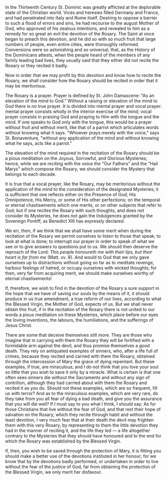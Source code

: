 
In the Thirteenth Century St. Dominic was greatly afflicted at the deplorable state of the Christian world. Vices and heresies filled Germany and France, and had penetrated into Italy and Rome itself. Desiring to oppose a barrier to such a flood of errors and sins, he had recourse to the august Mother of God, who approved of his zealous intentions, and revealed to him as a remedy for so great an evil the devotion of the Rosary. The Saint at once began to preach this devotion, and he did so with so much fruit that large numbers of people, even entire cities, were thoroughly reformed. Conversions were so astonishing and so universal, that, as the History of the Dominicans attests, when the people heard of the members of any family leading bad lives, they usually said that they either did not recite the Rosary or they recited it badly.

Now in order that we may profit by this devotion and know how to recite the Rosary, we shall consider how the Rosary should be recited in order that it may be meritorious.

The Rosary is a prayer. Prayer is defined by St. John Damascene: \"As an elevation of the mind to God.\" Without a raising or elevation of the mind to God there is no true prayer. It is divided into mental prayer and vocal prayer: mental prayer consists wholly in the interior exercise of the mind; vocal prayer consists in praising God and praying to Him with the tongue and the mind. If one speaks to God only with the tongue, this would be a prayer without fruit and without merit, like that of a parrot which articulates words without knowing what it says. \"Whoever prays merely with the voice,\" says St. Bonaventure, \"without any application of the mind and without knowing what he says, acts like a parrot.\"

The elevation of the mind required in the recitation of the Rosary should be a pious meditation on the Joyous, Sorrowful, and Glorious Mysteries; hence, while we are reciting with the voice the \"Our Fathers\" and the \"Hail Marys\" which compose the Rosary, we should consider the Mystery that belongs to each decade.

It is true that a vocal prayer, like the Rosary, may be meritorious without the application of the mind to the consideration of the designated Mysteries; it is sufficient that one reflects either on the Presence of God, His Omnipotence, His Mercy, or some of His other perfections; on the temporal or eternal chastisements which one merits, or on other subjects that refer to God; but if one recites the Rosary with such thoughts, and does not consider its Mysteries, he does not gain the Indulgences granted by the Sovereign Pontiff, as Benedict XIII has expressly declared.

We err, then, if we think that we shall have some merit when during the recitation of the Rosary we permit ourselves to listen to those that speak; to look at what is done; to interrupt our prayer in order to speak of what we see or to give answers to questions put to us. We should then deserve the reproach of the Lord: *This people honoureth me with their lips, but their heart is far from me* (Matt. xv. 8). And would to God that we only gave ourselves up to distractions without going so far as to meditate revenge, harbour feelings of hatred, or occupy ourselves with wicked thoughts; for then, very far from acquiring merit, we should make ourselves worthy of eternal chastisements!

If, therefore, we wish to find in the devotion of the Rosary a sure support in the hope that we have of saving our souls by the means of it, it should produce in us true amendment, a true reform of our lives, according to what the Blessed Virgin, the Mother of God, expects of us. But we shall never obtain this fruit, if in the recitation of the Rosary there is not united to our words a pious meditation on these Mysteries, which place before our eyes the loving inventions, the labours, the humiliations, and the sufferings of Jesus Christ.

There are some that deceive themselves still more. They are those who imagine that in carrying with them the Rosary they will be fortified with a formidable arm against the devil, and thus promise themselves a good death. They rely on antiquated examples of sinners, who, after a life full of crimes, because they recited and carried with them the Rosary, obtained through the intercession of Mary the grace of dying repentant. But these examples, if true, are miraculous; and I do not think that you love your soul so little that you wish to save it only by a miracle. What is certain is that one often sees sinners die without the Sacraments and without any sign of contrition, although they had carried about with them the Rosary and recited it as you do. Should not these examples, which are so frequent, fill us with terror? And as to the miraculous examples, which are very rare, do they take from you all fear of dying a bad death, and give you the assurance that you will die well? If I must say to you what I think, I should say: As for those Christians that live without the fear of God, and that rest their hope of salvation on the Rosary, which they recite through habit and without the least devotion, I very much fear that at their death the devil may frighten them with this very Rosary, by representing to them the little devotion they had in the manner of reciting it, and the life they led — a life altogether contrary to the Mysteries that they should have honoured and to the end for which the Rosary was established by the Blessed Virgin.

If, then, you wish to be saved through the protection of Mary, it is fitting you should make a better use of the devotions instituted in her honour; for we know that by the devotions badly performed, or undertaken in order to live without the fear of the justice of God, far from obtaining the protection of the Blessed Virgin, we only merit her disfavour.

